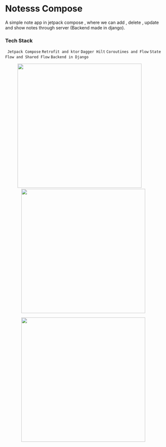 # Notesss Compose

A simple note app in jetpack compose , where we can add , delete , update and show notes through server (Backend made in django).

### Tech Stack

``` Jetpack Compose```
`Retrofit and ktor`
`Dagger Hilt`
`Coroutines and Flow`
`State Flow and Shared Flow`
`Backend in Django`

<p align="center">
<img src="screenshot/one.png" height="400">
&nbsp;
&nbsp;
&nbsp;
<img src="screenshot/two.png" height="400">
</p>

<p align="center">
<img src="screenshot/three.png" height="400">
</p>
